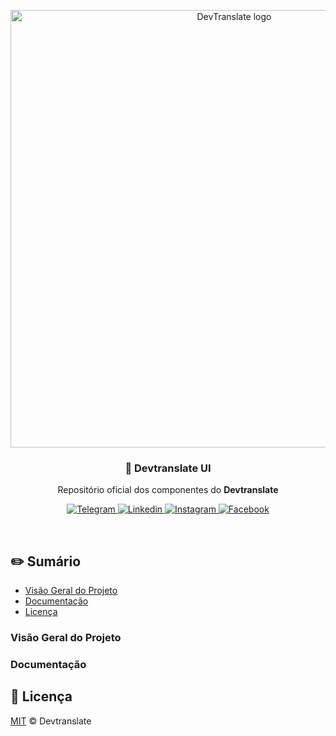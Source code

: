 <p align="center">
  <img src="https://devtranslate.io/static/images/logo.svg" alt="DevTranslate logo" width="700" />
</p>

<h3 align="center">💾 Devtranslate UI</h3>
<p align="center">Repositório oficial dos componentes do <strong>Devtranslate</strong></p>

<p align="center">
  <a href="https://telegram.me/devtranslate">
    <img src="https://img.shields.io/badge/telegram-@devtranslate-0088cc.svg?style=flat-square" alt="Telegram"/>
  </a>
  <a href="https://www.linkedin.com/company/devtranslate">
    <img src="https://img.shields.io/badge/linkedin-oficial_page-e68523.svg?style=flat-square" alt="Linkedin"/>
  </a>
  <a href="https://www.instagram.com/devtranslate/">
    <img src="https://img.shields.io/badge/instagram-@devtranslate-c13584.svg?style=flat-square" alt="Instagram"/>
  </a>
  <a href="https://www.facebook.com/devtranslate">
    <img src="https://img.shields.io/badge/facebook-oficial_page-3b5998.svg?style=flat-square" alt="Facebook"/>
  </a>
</p>

<br />

## ✏️ Sumário

- [Visão Geral do Projeto](#visão-geral-do-projeto)
- [Documentação](#documentação)
- [Licença](#licença)

### Visão Geral do Projeto

### Documentação

## 📄 Licença

[MIT](LICENSE.md) &copy; Devtranslate
